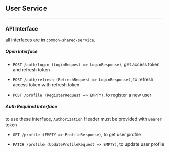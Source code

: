 ## User Service

<hr>

### API Interface

all interfaces are in `common-shared-service`.

##### Open Interface

- `POST /auth/login (LoginRequest => LoginResponse)`, get access token and refresh token


- `POST /auth/refresh (RefreshRequest => LoginResponse)`, to refresh access token with refresh token



- `POST /profile (RegisterRequest => EMPTY)`, to register a new user


##### Auth Required Interface

to use these interface, `Authorization` Header must be provided with `Bearer` token

- `GET /profile (EMPTY => ProfileResponse)`, to get user profile

- `PATCH /profile (UpdateProfileRequest => EMPTY)`, to update user profile
